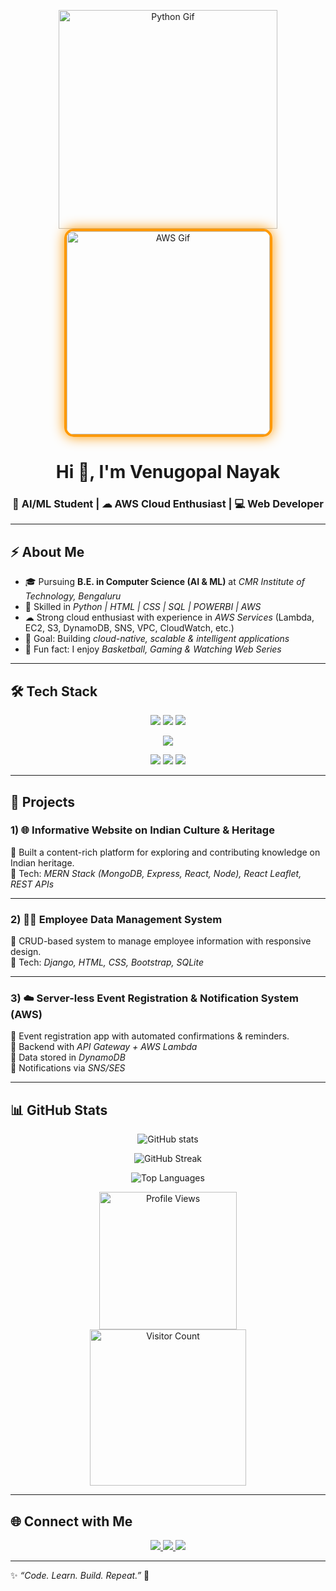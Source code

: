 <!-- Profile Banner / Gifs -->
<p align="center">
  <!-- Python Gif -->
  <img src="https://media.giphy.com/media/coxQHKASG60HrHtvkt/giphy.gif" width="350" alt="Python Gif">
  
  <!-- AWS Gif with Glow -->
  <img src="https://cdn.hashnode.com/res/hashnode/image/upload/v1700286332983/0d08fff8-f535-4387-96d6-5f65c0706c03.gif" width="325" alt="AWS Gif" style="border: 4px solid #FF9900; border-radius: 15px; box-shadow: 0px 0px 20px #FF9900;">
</p>

<h1 align="center">Hi 👋, I'm Venugopal Nayak </h1>
<h3 align="center">🚀 AI/ML Student | ☁ AWS Cloud Enthusiast | 💻 Web Developer</h3>

---

## ⚡ About Me
- 🎓 Pursuing **B.E. in Computer Science (AI & ML)** at *CMR Institute of Technology, Bengaluru*  
- 🌱 Skilled in *Python | HTML | CSS | SQL | POWERBI | AWS*  
- ☁ Strong cloud enthusiast with experience in *AWS Services* (Lambda, EC2, S3, DynamoDB, SNS, VPC, CloudWatch, etc.)  
- 🎯 Goal: Building *cloud-native, scalable & intelligent applications*  
- 🏀 Fun fact: I enjoy *Basketball, Gaming & Watching Web Series*  

---

## 🛠 Tech Stack  

<p align="center">
  <!-- Frontend -->
  <img src="https://img.shields.io/badge/HTML5-orange?logo=html5&logoColor=white" />
  <img src="https://img.shields.io/badge/CSS3-blue?logo=css3&logoColor=white" />
  <img src="https://img.shields.io/badge/Bootstrap-purple?logo=bootstrap&logoColor=white" />
</p>

<p align="center">
  <!-- Backend -->
  <img src="https://img.shields.io/badge/Python-3776AB?logo=python&logoColor=white" />
</p>

<p align="center">
  <!-- Database & Cloud -->
  <img src="https://img.shields.io/badge/SQL-4479A1?logo=mysql&logoColor=white" />
  <img src="https://img.shields.io/badge/MongoDB-4DB33D?logo=mongodb&logoColor=white" />
  <img src="https://img.shields.io/badge/Amazon%20Web%20Services-FF9900?logo=amazon-aws&logoColor=white" />
</p>

---

## 🚀 Projects  

### 1) 🌐 Informative Website on Indian Culture & Heritage  
🔹 Built a content-rich platform for exploring and contributing knowledge on Indian heritage.  
🔹 Tech: *MERN Stack (MongoDB, Express, React, Node), React Leaflet, REST APIs*  

---

### 2) 👨‍💼 Employee Data Management System  
🔹 CRUD-based system to manage employee information with responsive design.  
🔹 Tech: *Django, HTML, CSS, Bootstrap, SQLite*  

---

### 3) ☁️ Server-less Event Registration & Notification System (AWS)  
🔹 Event registration app with automated confirmations & reminders.  
🔹 Backend with *API Gateway + AWS Lambda*  
🔹 Data stored in *DynamoDB*  
🔹 Notifications via *SNS/SES*  

---

## 📊 GitHub Stats

<p align="center">
  <img src="https://github-readme-stats.vercel.app/api?username=Venugopalnayak21&show_icons=true&theme=tokyonight" alt="GitHub stats" />
</p>

<p align="center">
  <img src="https://streak-stats.demolab.com?user=Venugopalnayak21&theme=tokyonight" alt="GitHub Streak" />
</p>

<p align="center">
  <img src="https://github-readme-stats.vercel.app/api/top-langs/?username=Venugopalnayak21&layout=compact&theme=tokyonight" alt="Top Languages" />
</p>

<p align="center">
  <img src="https://komarev.com/ghpvc/?username=Venugopalnayak21&label=Profile%20Views&color=blueviolet&style=for-the-badge" alt="Profile Views" width="220"/>
  <br/>
  <img src="https://profile-counter.glitch.me/Venugopalnayak21/count.svg" alt="Visitor Count" width="250"/>
</p>

---

## 🌐 Connect with Me  
<p align="center">
  <a href="https://www.linkedin.com/in/venu-nayak-146184309" target="_blank">
    <img src="https://img.shields.io/badge/LinkedIn-blue?logo=linkedin&logoColor=white" />
  </a>
  <a href="mailto:venugnayak21@gmail.com">
    <img src="https://img.shields.io/badge/Email-red?logo=gmail&logoColor=white" />
  </a>
  <a href="https://github.com/Venugopalnayak21">
    <img src="https://img.shields.io/badge/GitHub-black?logo=github&logoColor=white" />
  </a>
</p>

---

✨ *“Code. Learn. Build. Repeat.”* 🚀
